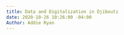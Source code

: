 ```yaml
---
title: Data and Digitalization in Djibouti
date: 2020-10-26 10:26:00 -04:00
Author: Addie Ryan
---
```


